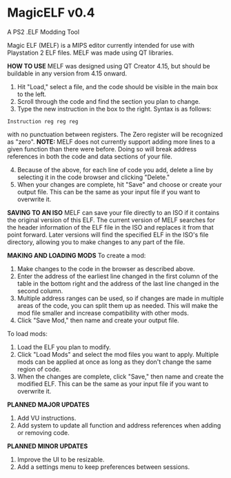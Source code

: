 # MagicELF v0.4
A PS2 .ELF Modding Tool

Magic ELF (MELF) is a MIPS editor currently intended for use with Playstation 2 ELF files. MELF was made using QT libraries. 

<b>HOW TO USE</b>
MELF was designed using QT Creator 4.15, but should be buildable in any version from 4.15 onward. 

  1. Hit "Load," select a file, and the code should be visible in the main box to the left.
  2. Scroll through the code and find the section you plan to change.
  3. Type the new instruction in the box to the right. Syntax is as follows: 
    
    Instruction reg reg reg
  
  with no punctuation between registers. The Zero register will be recognized as "zero". <b> NOTE: </b> MELF does not currently support adding more lines to a given function than there were before. Doing so will break address references in both the code and data sections of your file. 
  
  4. Because of the above, for each line of code you add, delete a line by selecting it in the code browser and clicking "Delete."
  5. When your changes are complete, hit "Save" and choose or create your output file. This can be the same as your input file if you want to overwrite it.

<b>SAVING TO AN ISO</b>
MELF can save your file directly to an ISO if it contains the original version of this ELF. The current version of MELF searches for the header information of the ELF file in the ISO and replaces it from that point forward. Later versions will find the specified ELF in the ISO's file directory, allowing you to make changes to any part of the file.

<b>MAKING AND LOADING MODS</b>
To create a mod:
1. Make changes to the code in the browser as described above. 
2. Enter the address of the earliest line changed in the first column of the table in the bottom right and the address of the last line changed in the second column.
3. Multiple address ranges can be used, so if changes are made in multiple areas of the code, you can split them up as needed. This will make the mod file smaller and increase compatibility with other mods.
4. Click "Save Mod," then name and create your output file.

To load mods:
1. Load the ELF you plan to modify.
2. Click "Load Mods" and select the mod files you want to apply. Multiple mods can be applied at once as long as they don't change the same region of code.
3. When the changes are complete, click "Save," then name and create the modified ELF. This can be the same as your input file if you want to overwrite it. 
  
<b>PLANNED MAJOR UPDATES</b>
1. Add VU instructions.
2. Add system to update all function and address references when adding or removing code.

<b>PLANNED MINOR UPDATES</b>
1. Improve the UI to be resizable.
2. Add a settings menu to keep preferences between sessions.
